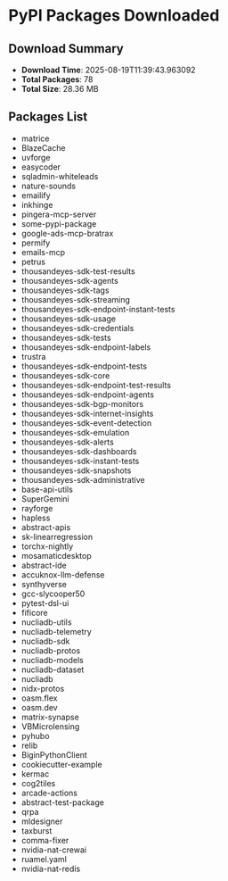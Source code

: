 # PyPI Packages Downloaded

## Download Summary
- **Download Time**: 2025-08-19T11:39:43.963092
- **Total Packages**: 78
- **Total Size**: 28.36 MB

## Packages List
- matrice
- BlazeCache
- uvforge
- easycoder
- sqladmin-whiteleads
- nature-sounds
- emailify
- inkhinge
- pingera-mcp-server
- some-pypi-package
- google-ads-mcp-bratrax
- permify
- emails-mcp
- petrus
- thousandeyes-sdk-test-results
- thousandeyes-sdk-agents
- thousandeyes-sdk-tags
- thousandeyes-sdk-streaming
- thousandeyes-sdk-endpoint-instant-tests
- thousandeyes-sdk-usage
- thousandeyes-sdk-credentials
- thousandeyes-sdk-tests
- thousandeyes-sdk-endpoint-labels
- trustra
- thousandeyes-sdk-endpoint-tests
- thousandeyes-sdk-core
- thousandeyes-sdk-endpoint-test-results
- thousandeyes-sdk-endpoint-agents
- thousandeyes-sdk-bgp-monitors
- thousandeyes-sdk-internet-insights
- thousandeyes-sdk-event-detection
- thousandeyes-sdk-emulation
- thousandeyes-sdk-alerts
- thousandeyes-sdk-dashboards
- thousandeyes-sdk-instant-tests
- thousandeyes-sdk-snapshots
- thousandeyes-sdk-administrative
- base-api-utils
- SuperGemini
- rayforge
- hapless
- abstract-apis
- sk-linearregression
- torchx-nightly
- mosamaticdesktop
- abstract-ide
- accuknox-llm-defense
- synthyverse
- gcc-slycooper50
- pytest-dsl-ui
- fificore
- nucliadb-utils
- nucliadb-telemetry
- nucliadb-sdk
- nucliadb-protos
- nucliadb-models
- nucliadb-dataset
- nucliadb
- nidx-protos
- oasm.flex
- oasm.dev
- matrix-synapse
- VBMicrolensing
- pyhubo
- relib
- BiginPythonClient
- cookiecutter-example
- kermac
- cog2tiles
- arcade-actions
- abstract-test-package
- qrpa
- mldesigner
- taxburst
- comma-fixer
- nvidia-nat-crewai
- ruamel.yaml
- nvidia-nat-redis

